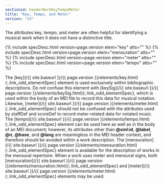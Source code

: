 ```yaml
---
sectionid: headerWorkKeyTempoMeter
title: "Key, Tempo, and Meter"
version: "v3"
---
```




The attributes key, tempo, and meter are often helpful for identifying a musical work
when
it does not have a distinctive title.



{% include specDesc.html version=page.version elem="key" atts="" %}
{% include specDesc.html version=page.version elem="mensuration" atts="" %}
{% include specDesc.html version=page.version elem="meter" atts="" %}
{% include specDesc.html version=page.version elem="tempo" atts="" %}



The [key](/{{ site.baseurl }}/{{ page.version }}/elements/key.html){:.link_odd_elementSpec} element is used exclusively within bibliographic
descriptions. Do not confuse this element with [keySig](/{{ site.baseurl }}/{{ page.version }}/elements/keySig.html){:.link_odd_elementSpec}, which is used
within the body of an MEI file to record this data for musical notation. Likewise,
[meter](/{{ site.baseurl }}/{{ page.version }}/elements/meter.html){:.link_odd_elementSpec} should not be confused with the attributes used by staffDef and
scoreDef to record meter-related data for notated music. The [tempo](/{{ site.baseurl }}/{{ page.version }}/elements/tempo.html){:.link_odd_elementSpec}
element can be used here as well as in the body of an MEI document; however, its attributes
other than **@xml:id**, **@label**, **@n**, **@base**, and
**@lang** are meaningless in the MEI header context, and therefore should be avoided
within a work description. The [mensuration](/{{ site.baseurl }}/{{ page.version }}/elements/mensuration.html){:.link_odd_elementSpec} element is available for
the description of works in the mensural repertoire. When a work uses meter and mensural
signs, both [mensuration](/{{ site.baseurl }}/{{ page.version }}/elements/mensuration.html){:.link_odd_elementSpec} and [meter](/{{ site.baseurl }}/{{ page.version }}/elements/meter.html){:.link_odd_elementSpec} elements may
be used.

